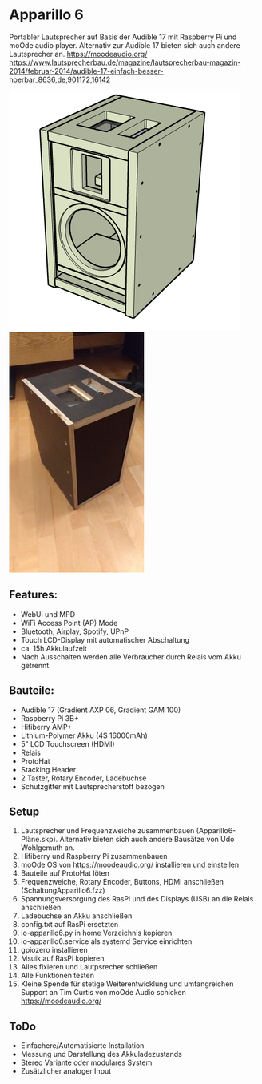 # Apparillo 6
Portabler Lautsprecher auf Basis der Audible 17 mit Raspberry Pi und moOde audio player.
Alternativ zur Audible 17 bieten sich auch andere Lautsprecher an.
https://moodeaudio.org/
https://www.lautsprecherbau.de/magazine/lautsprecherbau-magazin-2014/februar-2014/audible-17-einfach-besser-hoerbar_8636,de,901172,16142

![Gesamtansicht](./gesamt.png)
![Final](./final.png)
## Features:
- WebUi und MPD
- WiFi Access Point (AP) Mode
- Bluetooth, Airplay, Spotify, UPnP
- Touch LCD-Display mit automatischer Abschaltung
- ca. 15h Akkulaufzeit
- Nach Ausschalten werden alle Verbraucher durch Relais vom Akku getrennt

## Bauteile:
- Audible 17 (Gradient AXP 06, Gradient GAM 100)
- Raspberry Pi 3B+
- Hifiberry AMP+
- Lithium-Polymer Akku (4S 16000mAh)
- 5" LCD Touchscreen (HDMI)
- Relais
- ProtoHat
- Stacking Header
- 2 Taster, Rotary Encoder, Ladebuchse
- Schutzgitter mit Lautsprecherstoff bezogen

## Setup
1. Lautsprecher und Frequenzweiche zusammenbauen (Apparillo6-Pläne.skp). Alternativ bieten sich auch andere Bausätze von Udo Wohlgemuth an.
1. Hifiberry und Raspberry Pi zusammenbauen
1. moOde OS von https://moodeaudio.org/ installieren und einstellen
1. Bauteile auf ProtoHat löten
1. Frequenzweiche, Rotary Encoder, Buttons, HDMI anschließen (SchaltungApparillo6.fzz)
1. Spannungsversorgung des RasPi und des Displays (USB) an die Relais anschließen
1. Ladebuchse an Akku anschließen
1. config.txt auf RasPi ersetzten
1. io-apparillo6.py in home Verzeichnis kopieren
1. io-apparillo6.service als systemd Service einrichten
1. gpiozero installieren
1. Msuik auf RasPi kopieren
1. Alles fixieren und Lautpsrecher schließen
1. Alle Funktionen testen
1. Kleine Spende für stetige Weiterentwicklung und umfangreichen Support an Tim Curtis von moOde Audio schicken https://moodeaudio.org/

## ToDo
- Einfachere/Automatisierte Installation
- Messung und Darstellung des Akkuladezustands
- Stereo Variante oder modulares System
- Zusätzlicher analoger Input



